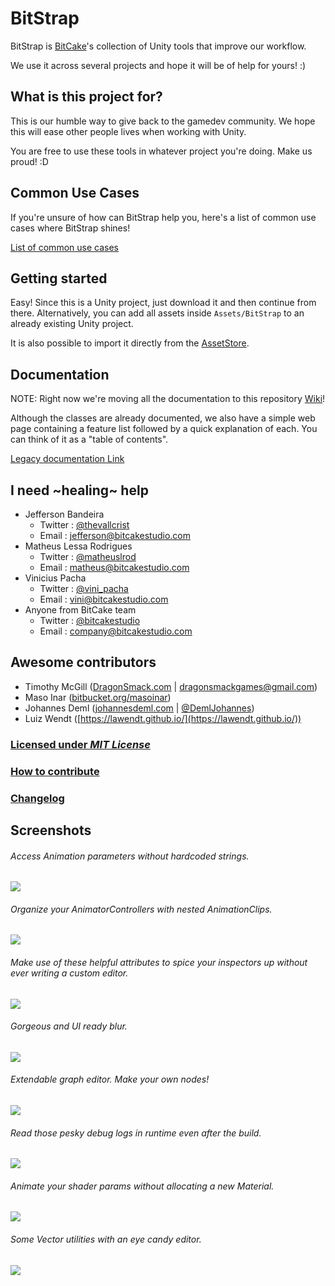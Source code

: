 # BitStrap

BitStrap is [BitCake](http://bitcakestudio.com/)'s collection of Unity tools that improve our workflow.

We use it across several projects and hope it will be of help for yours! :)

## What is this project for?

This is our humble way to give back to the gamedev community.
We hope this will ease other people lives when working with Unity.

You are free to use these tools in whatever project you're doing. Make us proud! :D

## Common Use Cases

If you're unsure of how can BitStrap help you, here's a list of common use cases where BitStrap shines!

[List of common use cases](../../wiki/Common-Use-Cases)

## Getting started

Easy! Since this is a Unity project, just download it and then continue from there.
Alternatively, you can add all assets inside `Assets/BitStrap` to an already existing Unity project.

It is also possible to import it directly from the [AssetStore](https://www.assetstore.unity3d.com/en/#!/content/51416).

## Documentation

NOTE: Right now we're moving all the documentation to this repository [Wiki](https://github.com/bitcake/bitstrap/wiki)!

Although the classes are already documented, we also have a simple web page
containing a feature list followed by a quick explanation of each. You can think
of it as a "table of contents".

[Legacy documentation Link](https://docs.google.com/document/d/1LzsjBetzXnpR-nto8zqYLRxRvjW_DcPP_zOH-stSWVA/pub)

## I need ~healing~ help

* Jefferson Bandeira
    * Twitter : [@thevallcrist](https://twitter.com/thevallcrist)
    * Email   : jefferson@bitcakestudio.com
* Matheus Lessa Rodrigues
    * Twitter : [@matheuslrod](https://twitter.com/matheuslrod)
    * Email   : matheus@bitcakestudio.com
* Vinicius Pacha
    * Twitter : [@vini_pacha](https://twitter.com/vini_pacha)
    * Email   : vini@bitcakestudio.com
* Anyone from BitCake team
    * Twitter : [@bitcakestudio](https://twitter.com/bitcakestudio)
    * Email   : company@bitcakestudio.com

## Awesome contributors

* Timothy McGill ([DragonSmack.com](http://dragonsmack.com) | dragonsmackgames@gmail.com)
* Maso Inar ([bitbucket.org/masoinar](https://bitbucket.org/masoinar/))
* Johannes Deml ([johannesdeml.com](http://johannesdeml.com) | [@DemlJohannes](https://twitter.com/DemlJohannes))
* Luiz Wendt ([https://lawendt.github.io/](https://lawendt.github.io/))

### [Licensed under _MIT License_](LICENSE)

### [How to contribute](CONTRIBUTING.md)

### [Changelog](Assets/BitStrap/Documentation/Changelog.txt)

## Screenshots

###### Access Animation parameters without hardcoded strings.
![](Assets/AssetStoreTools/ScreenShots/Screenshot_AnimationParameters.png)

###### Organize your AnimatorControllers with nested AnimationClips.
![](Assets/AssetStoreTools/ScreenShots/Screenshot_AnimatorEditor.png)

###### Make use of these helpful attributes to spice your inspectors up without ever writing a custom editor.
![](Assets/AssetStoreTools/ScreenShots/Screenshot_Attributes.png)

###### Gorgeous and UI ready blur.
![](Assets/AssetStoreTools/ScreenShots/Screenshot_BackgroundBlur.png)

###### Extendable graph editor. Make your own nodes!
![](Assets/AssetStoreTools/ScreenShots/Screenshot_GraphEditor.png)

###### Read those pesky debug logs in runtime even after the build.
![](Assets/AssetStoreTools/ScreenShots/Screenshot_RuntimeConsole.png)

###### Animate your shader params without allocating a new Material.
![](Assets/AssetStoreTools/ScreenShots/Screenshot_TweenShader.png)

###### Some Vector utilities with an eye candy editor.
![](Assets/AssetStoreTools/ScreenShots/Screenshot_VectorHelperExample.png)
